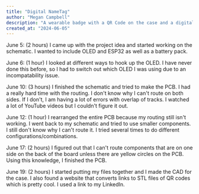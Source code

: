 ```yaml
---
title: "Digital NameTag"
author: "Megan Campbell"
description: "A wearable badge with a QR Code on the case and a digital display to show my name."
created_at: "2024-06-05"
---
```


June 5: (2 hours)
I came up with the project idea and started working on the schematic. I wanted to include OLED and ESP32 as well as a battery pack. 

June 6: (1 hour)
I looked at different ways to hook up the OLED. I have never done this before, so I had to switch out which OLED I was using due to an incompatability issue. 

June 10: (3 hours) 
I finished the schematic and tried to make the PCB. I had a really hard time with the routing. I don't know why I can't route on both sides. If I don't, I am having a lot of errors with overlap of tracks. I watched a lot of YouTube videos but I couldn't figure it out. 

June 12: (1 hour) 
I rearranged the entire PCB because my routing still isn't working. I went back to my schematic and tried to use smaller components. I still don't know why I can't route it. I tried several times to do different configurations/combinations. 

June 17: (2 hours) 
I figured out that I can't route components that are on one side on the back of the board unless there are yellow circles on the PCB. Using this knowledge, I finished the PCB. 

June 19: (2 hours) 
I started putting my files together and I made the CAD for the case. I also found a website that converts links to STL files of QR codes which is pretty cool. I used a link to my LinkedIn. 
